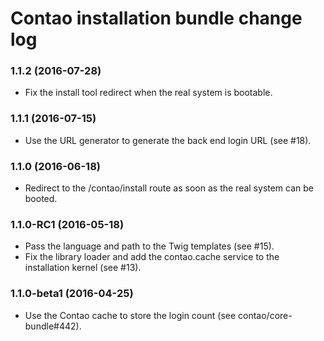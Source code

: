 # Contao installation bundle change log

### 1.1.2 (2016-07-28)

 * Fix the install tool redirect when the real system is bootable.

### 1.1.1 (2016-07-15)

 * Use the URL generator to generate the back end login URL (see #18).

### 1.1.0 (2016-06-18)

 * Redirect to the /contao/install route as soon as the real system can be booted.

### 1.1.0-RC1 (2016-05-18)

 * Pass the language and path to the Twig templates (see #15).
 * Fix the library loader and add the contao.cache service to the installation kernel (see #13).

### 1.1.0-beta1 (2016-04-25)

 * Use the Contao cache to store the login count (see contao/core-bundle#442).

